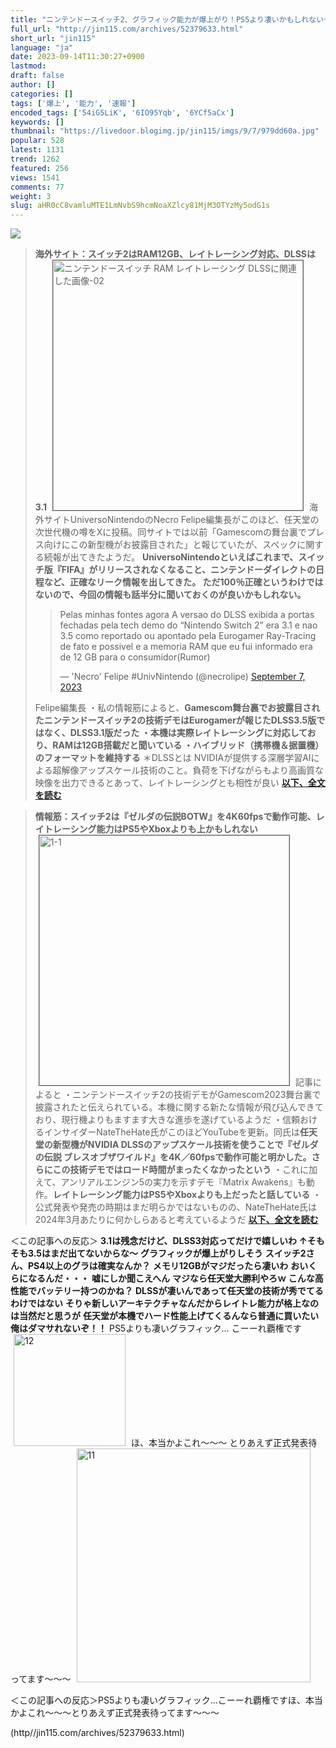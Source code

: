 ```yaml
---
title: "ニンテンドースイッチ2、グラフィック能力が爆上がり！PS5より凄いかもしれないぞおおお！ "
full_url: "http://jin115.com/archives/52379633.html"
short_url: "jin115"
language: "ja"
date: 2023-09-14T11:30:27+0900
lastmod: 
draft: false
author: []
categories: []
tags: ['爆上', '能力', '速報']
encoded_tags: ['54iG5LiK', '6IO95Yqb', '6YCf5aCx']
keywords: []
thumbnail: "https://livedoor.blogimg.jp/jin115/imgs/9/7/979dd60a.jpg"
popular: 528
latest: 1131
trend: 1262
featured: 256
views: 1541
comments: 77
weight: 3
slug: aHR0cC8vamluMTE1LmNvbS9hcmNoaXZlcy81MjM3OTYzMy5odG1s
---
```


![](https://livedoor.blogimg.jp/jin115/imgs/9/7/979dd60a.jpg)

<div><a name='more'></a> <blockquote><b>海外サイト：スイッチ2はRAM12GB、レイトレーシング対応、DLSSは3.1</b> <img src='https//livedoor.blogimg.jp/jin115/imgs/2/5/25d4718d.png' width='400' border='1' hspace='5' class='pict' alt='ニンテンドースイッチ RAM レイトレーシング DLSSに関連した画像-02'> 海外サイトUniversoNintendoのNecro Felipe編集長がこのほど、任天堂の次世代機の噂をXに投稿。同サイトでは以前「Gamescomの舞台裏でプレス向けにこの新型機がお披露目された」と報じていたが、スペックに関する続報が出てきたようだ。 <b>UniversoNintendoといえばこれまで、スイッチ版『FIFA』がリリースされなくなること、ニンテンドーダイレクトの日程など、正確なリーク情報を出してきた。 ただ100％正確というわけではないので、今回の情報も話半分に聞いておくのが良いかもしれない。</b> <blockquote class='twitter-tweet'><p lang='pt' dir='ltr'>Pelas minhas fontes agora A versao do DLSS exibida a portas fechadas pela tech demo do “Nintendo Switch 2” era 3.1 e nao 3.5 como reportado ou apontado pela Eurogamer Ray-Tracing de fato e possivel e a memoria RAM que eu fui informado era de 12 GB para o consumidor(Rumor)</p>— 'Necro' Felipe #UnivNintendo (@necrolipe) <a href='https//twitter.com/necrolipe/status/1699822182690439253?ref_src=twsrc%5Etfw'>September 7, 2023</a></blockquote> Felipe編集長 ・私の情報筋によると、<b>Gamescom舞台裏でお披露目されたニンテンドースイッチ2の技術デモはEurogamerが報じたDLSS3.5版ではなく、DLSS3.1版だった ・本機は実際レイトレーシングに対応しており、RAMは12GB搭載だと聞いている ・ハイブリッド（携帯機＆据置機）のフォーマットを維持する</b> ＊DLSSとは NVIDIAが提供する深層学習AIによる超解像アップスケール技術のこと。負荷を下げながらもより高画質な映像を出力できるとあって、レイトレーシングとも相性が良い <a href='https//www.neogaf.com/threads/universonintendo-switch-2-hardware-will-feature-12-gb-of-ram-and-raytracing-dlss-will-be-3-1-instead-of-3-5.1660780/' target='_blank'><b>以下、全文を読む</b></a></blockquote> <blockquote><b>情報筋：スイッチ2は『ゼルダの伝説BOTW』を4K60fpsで動作可能、レイトレーシング能力はPS5やXboxよりも上かもしれない</b> <img src='https//livedoor.blogimg.jp/jin115/imgs/9/1/91d69760.png' alt='1-1' width='400' border='1' hspace='5' class='pict'> 記事によると ・ニンテンドースイッチ2の技術デモがGamescom2023舞台裏で披露されたと伝えられている。本機に関する新たな情報が飛び込んできており、現行機よりもますます大きな進歩を遂げているようだ ・信頼おけるインサイダーNateTheHate氏がこのほどYouTubeを更新。同氏は<b>任天堂の新型機がNVIDIA DLSSのアップスケール技術を使うことで『ゼルダの伝説 ブレスオブザワイルド』を4K／60fpsで動作可能と明かした。さらにこの技術デモではロード時間がまったくなかったという</b> ・これに加えて、アンリアルエンジン5の実力を示すデモ『Matrix Awakens』も動作。<b>レイトレーシング能力はPS5やXboxよりも上だったと話している</b> ・公式発表や発売の時期はまだ明らかではないものの、NateTheHate氏は2024年3月あたりに何かしらあると考えているようだ <a href='https//wccftech.com/nintendo-switch-2-zelda-4k-resolution/' target='_blank'><b>以下、全文を読む</b></a></blockquote> ＜この記事への反応＞ <b>3.1は残念だけど、DLSS3対応ってだけで嬉しいわ</b> <b>↑そもそも3.5はまだ出てないからな〜</b> <b>グラフィックが爆上がりしそう</b> <b>スイッチ2さん、PS4以上のグラは確実なんか？</b> <b>メモリ12GBがマジだったら凄いわ</b> <b>おいくらになるんだ・・・</b> <b>嘘にしか聞こえへん</b> <b>マジなら任天堂大勝利やろｗ</b> <b>こんな高性能でバッテリー持つのかね？</b> <b>DLSSが凄いんであって任天堂の技術が秀でてるわけではない</b> <b>そりゃ新しいアーキテクチャなんだからレイトレ能力が格上なのは当然だと思うが</b> <b>任天堂が本機でハード性能上げてくるんなら普通に買いたい</b> <b>俺はダマサれないぞ！！</b> PS5よりも凄いグラフィック… こーーれ覇権です <img src='https//livedoor.blogimg.jp/jin115/imgs/a/7/a7024ff6.gif' alt='12' width='179' border='0' hspace='5' class='pict'> ほ、本当かよこれ〜〜〜 とりあえず正式発表待ってます〜〜〜 <img src='https//livedoor.blogimg.jp/jin115/imgs/5/d/5d49b2e6.gif' alt='11' width='374' border='0' hspace='5' class='pict'> <p>＜この記事への反応＞PS5よりも凄いグラフィック…こーーれ覇権ですほ、本当かよこれ〜〜〜とりあえず正式発表待ってます〜〜〜</p></div>

(http//jin115.com/archives/52379633.html)
